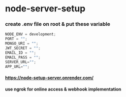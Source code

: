 # node-server-setup

### create .env file on root & put these variable

```js
NODE_ENV = development;
PORT = "";
MONGO_URI = "";
JWT_SECRET = "";
EMAIL_ID = "";
EMAIL_PASS = "";
SERVER_URL="";
APP_URL="";
```
#### https://node-setup-server.onrender.com/

#### use ngrok for online access & webhook implementation